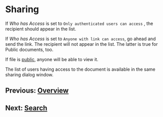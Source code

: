 # Sharing

If _Who has Access_ is set to `Only authenticated users can access` , the recipient should appear in the list. 

If _Who has Access_ is set to `Anyone with link can access`, go ahead and send the link. The recipient will not appear in the list. The latter is true for Public documents, too.

If file is [public](./publish.md), anyone will be able to view it. 

The list of users having access to the document is available in the same sharing dialog window.


## Previous: [Overview](./work-with-documents.md)            

## Next: [Search](./search.md)

